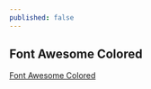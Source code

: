 ```yaml
---
published: false
---
```


## Font Awesome Colored
[Font Awesome Colored](http://codepen.io/anon/pen/OPZLZg)
